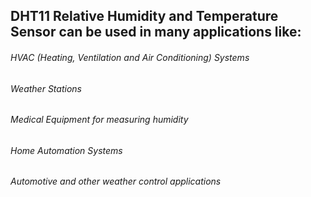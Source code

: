 ## DHT11 Relative Humidity and Temperature Sensor can be used in many applications like:
###### HVAC (Heating, Ventilation and Air Conditioning) Systems
###### Weather Stations
###### Medical Equipment for measuring humidity
###### Home Automation Systems
###### Automotive and other weather control applications 